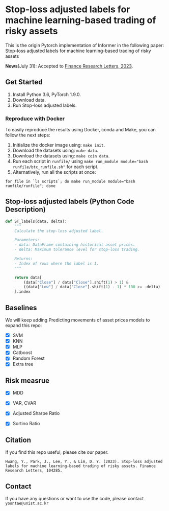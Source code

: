 # Stop-loss adjusted labels for machine learning-based trading of risky assets

This is the origin Pytorch implementation of Informer in the following paper: Stop-loss adjusted labels for machine learning-based trading of risky assets


**News**(July 31):  Accepted to [Finance Research Letters, 2023](https://www.sciencedirect.com/journal/finance-research-letters).
 


## Get Started

1. Install Python 3.6, PyTorch 1.9.0.
2. Download data.
3. Run Stop-loss adjusted labels.

### Reproduce with Docker

To easily reproduce the results using Docker, conda and Make,  you can follow the next steps:
1. Initialize the docker image using: `make init`. 
2. Download the datasets using: `make data`.
3. Download the datasets using: `make coin data`.
4. Run each script in `runfile/` using `make run_module module="bash runfile/btc_runfile.sh"` for each script.
5. Alternatively, run all the scripts at once:
```
for file in `ls scripts`; do make run_module module="bash runfile/runfile"; done
```

## Stop-loss adjusted labels (Python Code Description)

```python
def ST_labels(data, delta):
    """
    Calculate the stop-loss adjusted label.

    Parameters:
    - data: DataFrame containing historical asset prices.
    - delta: Maximum tolerance level for stop-loss trading.

    Returns:
    - Index of rows where the label is 1.
    """

    return data[
        (data["Close"] / data["Close"].shift(1) > 1) & 
        ((data["Low"] / data["Close"].shift(1) - 1) * 100 >= -delta)
    ].index
```


## Baselines

We will keep adding Predicting movements of asset prices models to expand this repo:

- [x] SVM
- [x] KNN
- [x] MLP
- [x] Catboost
- [x] Random Forest
- [x] Extra tree

## Risk measrue

- [x] MDD
- [x] VAR, CVAR
- [x] Adjusted Sharpe Ratio
- [x] Sortino Ratio


## Citation

If you find this repo useful, please cite our paper. 

```
Hwang, Y., Park, J., Lee, Y., & Lim, D. Y. (2023). Stop-loss adjusted labels for machine learning-based trading of risky assets. Finance Research Letters, 104285.
```

## Contact

If you have any questions or want to use the code, please contact `yoontae@unist.ac.kr`

